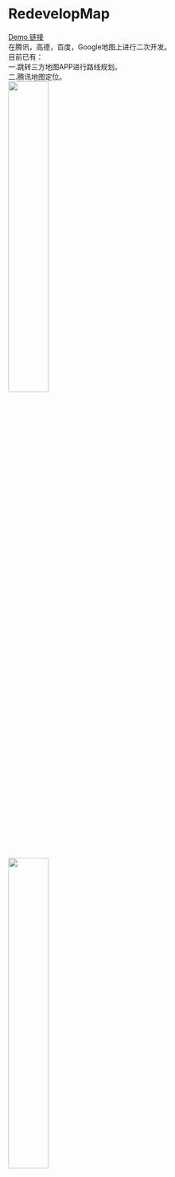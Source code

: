 # RedevelopMap
[Demo 链接](https://github.com/selfimprW/RedevelopMap/blob/master/app-debug.apk)
<br/>在腾讯，高德，百度，Google地图上进行二次开发。
<br/>目前已有：
<br/>一.跳转三方地图APP进行路线规划。
<br/>二.腾讯地图定位。
<br/> <image src="https://github.com/selfimprW/RedevelopMap/blob/master/Screenshot_Router_Plan.png?raw=true" width=40% height=40%/>
<br/> <image src="https://github.com/selfimprW/RedevelopMap/blob/master/Screenshot_Tencent_Map.png?raw=true" width=40% height=40%/>
<br/>
